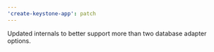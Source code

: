 ```yaml
---
'create-keystone-app': patch
---
```


Updated internals to better support more than two database adapter options.
